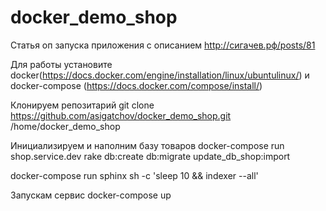 # docker_demo_shop

Статья оп запуска приложения с описанием http://сигачев.рф/posts/81

Для работы установите docker(https://docs.docker.com/engine/installation/linux/ubuntulinux/)  и docker-compose (https://docs.docker.com/compose/install/)

Клонируем репозитарий git clone https://github.com/asigatchov/docker_demo_shop.git /home/docker_demo_shop


Инициализируем и наполним базу товаров
docker-compose run shop.service.dev rake db:create db:migrate update_db_shop:import 


docker-compose run sphinx sh -c 'sleep 10 && indexer --all'

Запускам сервис 
docker-compose up 

